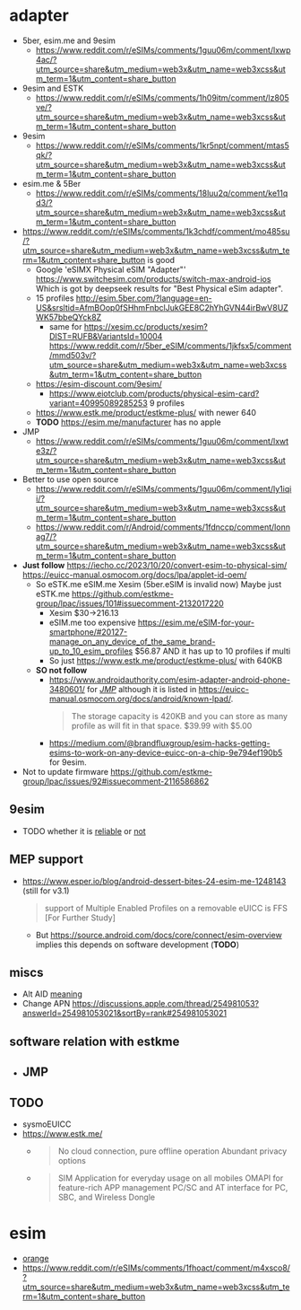 # adapter
- 5ber, esim.me and 9esim
  - https://www.reddit.com/r/eSIMs/comments/1guu06m/comment/lxwp4ac/?utm_source=share&utm_medium=web3x&utm_name=web3xcss&utm_term=1&utm_content=share_button
- 9esim and ESTK
  - https://www.reddit.com/r/eSIMs/comments/1h09itm/comment/lz805ve/?utm_source=share&utm_medium=web3x&utm_name=web3xcss&utm_term=1&utm_content=share_button
- 9esim
  - https://www.reddit.com/r/eSIMs/comments/1kr5npt/comment/mtas5qk/?utm_source=share&utm_medium=web3x&utm_name=web3xcss&utm_term=1&utm_content=share_button
- esim.me & 5Ber
  - https://www.reddit.com/r/eSIMs/comments/18luu2q/comment/ke11qd3/?utm_source=share&utm_medium=web3x&utm_name=web3xcss&utm_term=1&utm_content=share_button
- https://www.reddit.com/r/eSIMs/comments/1k3chdf/comment/mo485su/?utm_source=share&utm_medium=web3x&utm_name=web3xcss&utm_term=1&utm_content=share_button is good
  - Google 'eSIMX Physical eSIM "Adapter"' https://www.switchesim.com/products/switch-max-android-ios
    Which is got by deepseek results for "Best Physical eSim adapter".
  - 15 profiles http://esim.5ber.com/?language=en-US&srsltid=AfmBOop0fSHhmFnbclJukGEE8C2hYhGVN44irBwV8UZWK57bbeQYck8Z
    - same for https://xesim.cc/products/xesim?DIST=RUFB&VariantsId=10004 https://www.reddit.com/r/5ber_eSIM/comments/1jkfsx5/comment/mmd503v/?utm_source=share&utm_medium=web3x&utm_name=web3xcss&utm_term=1&utm_content=share_button
  - https://esim-discount.com/9esim/
    - https://www.eiotclub.com/products/physical-esim-card?variant=40995089285253
      9 profiles
  - https://www.estk.me/product/estkme-plus/ with newer 640
  - **TODO** https://esim.me/manufacturer has no apple
- JMP
  - https://www.reddit.com/r/eSIMs/comments/1guu06m/comment/lxwte3z/?utm_source=share&utm_medium=web3x&utm_name=web3xcss&utm_term=1&utm_content=share_button
- Better to use open source
  - https://www.reddit.com/r/eSIMs/comments/1guu06m/comment/ly1iqii/?utm_source=share&utm_medium=web3x&utm_name=web3xcss&utm_term=1&utm_content=share_button
  - https://www.reddit.com/r/Android/comments/1fdnccp/comment/lonnag7/?utm_source=share&utm_medium=web3x&utm_name=web3xcss&utm_term=1&utm_content=share_button
- **Just follow** https://iecho.cc/2023/10/20/convert-esim-to-physical-sim/ https://euicc-manual.osmocom.org/docs/lpa/applet-id-oem/
  - So eSTK.me eSIM.me Xesim (5ber.eSIM is invalid now)
    Maybe just eSTK.me https://github.com/estkme-group/lpac/issues/101#issuecomment-2132017220
    - Xesim
      $30->216.13
    - eSIM.me
      too expensive https://esim.me/eSIM-for-your-smartphone/#20127-manage_on_any_device_of_the_same_brand-up_to_10_esim_profiles $56.87
      AND it has up to 10 profiles if multi
    - So just https://www.estk.me/product/estkme-plus/ with 640KB
  - **SO not follow**
    - https://www.androidauthority.com/esim-adapter-android-phone-3480601/ for [*JMP*](https://jmp.chat/esim-adapter) although it is listed in https://euicc-manual.osmocom.org/docs/android/known-lpad/.
      > The storage capacity is 420KB and you can store as many profile as will fit in that space.
      > $39.99 with $5.00
    - https://medium.com/@brandfluxgroup/esim-hacks-getting-esims-to-work-on-any-device-euicc-on-a-chip-9e794ef190b5 for 9esim.
- Not to update firmware https://github.com/estkme-group/lpac/issues/92#issuecomment-2116586862
## 9esim
- TODO whether it is [reliable](https://github.com/estkme-group/lpac/issues/175#issuecomment-2549211085) or [not](https://github.com/estkme-group/lpac/issues/175#issuecomment-2564428512)
## MEP support
- https://www.esper.io/blog/android-dessert-bites-24-esim-me-1248143 (still for v3.1)
  > support of Multiple Enabled Profiles on a removable eUICC is FFS [For Further Study]
  - But https://source.android.com/docs/core/connect/esim-overview implies this depends on software development (**TODO**)
## miscs
- Alt AID [meaning](https://github.com/estkme-group/lpac/issues/175#issuecomment-2558036085)
- Change APN https://discussions.apple.com/thread/254981053?answerId=254981053021&sortBy=rank#254981053021
## software relation with estkme
- JMP
  - 
## TODO
- sysmoEUICC
- https://www.estk.me/
  - > No cloud connection, pure offline operation
    > Abundant privacy options
  - > SIM Application for everyday usage on all mobiles
    > OMAPI for feature-rich APP management
    > PC/SC and AT interface for PC, SBC, and Wireless Dongle​
# esim
- [orange](https://www.reddit.com/r/eSIMs/comments/1jt2e6f/how_i_fix_the_installation_of_orange_in_iphone/?utm_source=share&utm_medium=web3x&utm_name=web3xcss&utm_term=1&utm_content=share_button)
- https://www.reddit.com/r/eSIMs/comments/1fhoact/comment/m4xsco8/?utm_source=share&utm_medium=web3x&utm_name=web3xcss&utm_term=1&utm_content=share_button